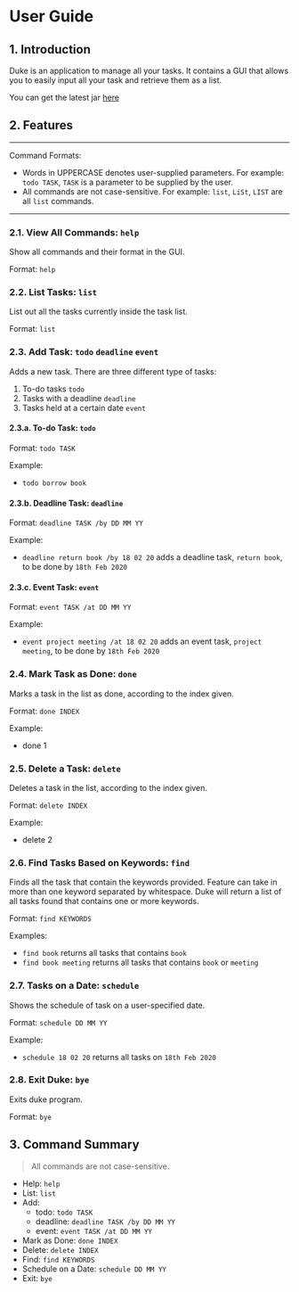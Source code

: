 # User Guide

## 1. Introduction
Duke is an application to manage all your tasks. 
It contains a GUI that allows you to easily input all your task and retrieve them as a list.

You can get the latest jar [here](https://github.com/foochifa/duke/releases)

## 2. Features 
****
Command Formats:

* Words in UPPERCASE denotes user-supplied parameters. 
For example: `todo TASK`, `TASK` is a parameter to be supplied by the user.
* All commands are not case-sensitive. For example: `list`, `LiSt`, `LIST` are all `list` commands.

****
### 2.1. View All Commands: `help`

Show all commands and their format in the GUI.

Format: `help`

### 2.2. List Tasks: `list`

List out all the tasks currently inside the task list.

Format: `list`

### 2.3. Add Task: `todo` `deadline` `event`

Adds a new task. There are three different type of tasks:

1. To-do tasks `todo`
1. Tasks with a deadline `deadline`
1. Tasks held at a certain date `event`

#### 2.3.a. To-do Task: `todo`

Format: `todo TASK`

Example:
* `todo borrow book`

#### 2.3.b. Deadline Task: `deadline`

Format: `deadline TASK /by DD MM YY`

Example:
* `deadline return book /by 18 02 20` adds a deadline task, `return book`, to be done by `18th Feb 2020`

#### 2.3.c. Event Task: `event`

Format: `event TASK /at DD MM YY`

Example:
* `event project meeting /at 18 02 20` adds an event task, `project meeting`, to be done by `18th Feb 2020`

### 2.4. Mark Task as Done: `done`

Marks a task in the list as done, according to the index given.

Format: `done INDEX`

Example:
* done 1
 
### 2.5. Delete a Task: `delete`

Deletes a task in the list, according to the index given.

Format: `delete INDEX`

Example:
* delete 2

### 2.6. Find Tasks Based on Keywords: `find`

Finds all the task that contain the keywords provided. 
Feature can take in more than one keyword separated by whitespace.
Duke will return a list of all tasks found that contains one or more keywords.

Format: `find KEYWORDS`

Examples:
* `find book` 
returns all tasks that contains `book`
* `find book meeting` returns all tasks that contains `book` or `meeting` 

### 2.7. Tasks on a Date: `schedule`

Shows the schedule of task on a user-specified date.

Format: `schedule DD MM YY`

Example:
* `schedule 18 02 20` returns all tasks on `18th Feb 2020`

### 2.8. Exit Duke: `bye`

Exits duke program.

Format: `bye`

## 3. Command Summary

> All commands are not case-sensitive.
- Help: `help`
- List: `list`
- Add: 
  - todo: `todo TASK`
  - deadline: `deadline TASK /by DD MM YY`
  - event: `event TASK /at DD MM YY` 
- Mark as Done: `done INDEX`
- Delete: `delete INDEX`
- Find: `find KEYWORDS`
- Schedule on a Date: `schedule DD MM YY`
- Exit: `bye`
